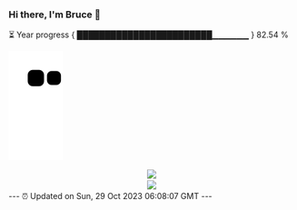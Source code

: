 ### Hi there, I'm Bruce 👋
⏳ Year progress { ████████████████████████▁▁▁▁▁▁ } 82.54 %

![](https://raw.githubusercontent.com/Swiftie13st/Swiftie13st/main/assets/github-contribution-grid-snake.svg)


<div align="center"> <img src="https://metrics.lecoq.io/Swiftie13st?template=classic&config.timezone=Asia%2FShanghai"> </div>

<div align="center"> <img src="https://github-readme-streak-stats.herokuapp.com/?user=Swiftie13st" /> </div>
---
⏰ Updated on Sun, 29 Oct 2023 06:08:07 GMT
---


